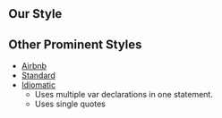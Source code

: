 #

## Our Style





## Other Prominent Styles

- [Airbnb]()
- [Standard]()
- [Idiomatic](https://github.com/jamespamplin/eslint-config-idiomatic)
  - Uses multiple var declarations in one statement.
  - Uses single quotes
